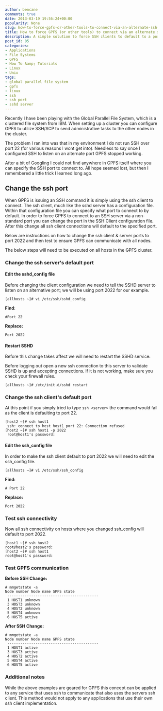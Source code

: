 ```yaml
---
author: bencane
comments: true
date: 2013-03-19 19:56:24+00:00
popularity: None
slug: how-to-force-gpfs-or-other-tools-to-connect-via-an-alternate-ssh-port
title: How to force GPFS (or other tools) to connect via an alternate ssh port
description: A simple solution to force SSH clients to default to a port other than 22
post_id: 85
categories:
- Applications
- File Systems
- GPFS
- How To &amp; Tutorials
- Linux
- Unix
tags:
- global parallel file system
- gpfs
- linux
- ssh
- ssh port
- sshd server
---
```


Recently I have been playing with the Global Parallel File System, which is a clustered file system from IBM. When setting up a cluster you can configure GPFS to utilize SSH/SCP to send administrative tasks to the other nodes in the cluster.

The problem I ran into was that in my environment I do not run SSH over port 22 (for various reasons I wont get into). Needless to say once I configured SSH to listen on an alternate port GPFS stopped working.

After a bit of Googling I could not find anywhere in GPFS itself where you can specify the SSH port to connect to. All hope seemed lost, but then I remembered a little trick I learned long ago.

## Change the ssh port

When GPFS is issuing an SSH command it is simply using the ssh client to connect. The ssh client, much like the sshd server has a configuration file. Within that configuration file you can specify what port to connect to by default. In order to force GPFS to connect to an SSH server via a non-standard port you can change the port in the SSH Client configuration file. After this change all ssh client connections will default to the specified port.

Below are instructions on how to change the ssh client & server ports to port 2022 and then test to ensure GPFS can communicate with all nodes.

The below steps will need to be executed on all hosts in the GPFS cluster.

### Change the ssh server's default port

#### Edit the sshd_config file

Before changing the client configuration we need to tell the SSHD server to listen on an alternative port; we will be using port 2022 for our example.

    [allhosts ~]# vi /etc/ssh/sshd_config

**Find:**

    #Port 22

**Replace:**

    Port 2022

#### Restart SSHD

Before this change takes affect we will need to restart the SSHD service.

Before logging out open a new ssh connection to this server to validate SSHD is up and accepting connections. If it is not working, make sure you check your firewall rules.

    [allhosts ~]# /etc/init.d/sshd restart

### Change the ssh client's default port

At this point if you simply tried to type `ssh <server>` the command would fail as the client is defaulting to port 22.

    [host2 ~]# ssh host1
     ssh: connect to host host1 port 22: Connection refused
    [host2 ~]# ssh host1 -p 2022
     root@host1's password:

#### Edit the ssh_config file

In order to make the ssh client default to port 2022 we will need to edit the ssh_config file.

    [allhosts ~]# vi /etc/ssh/ssh_config

**Find:**

    # Port 22

**Replace:**

    Port 2022

### Test ssh connectivity

Now all ssh connectivity on hosts where you changed ssh_config will default to port 2022.

    [host1 ~]# ssh host2
    root@host2's password:
    [host2 ~]# ssh host1
    root@host1's password:

### Test GPFS communication

**Before SSH Change:**

    # mmgetstate -a
    Node number Node name GPFS state
     ------------------------------------------
     1 HOST1 unknown
     3 HOST3 unknown
     4 HOST2 unknown
     5 HOST4 unknown
     6 HOST5 active

**After SSH Change:**

    # mmgetstate -a
    Node number Node name GPFS state
     ------------------------------------------
     1 HOST1 active
     3 HOST3 active
     4 HOST2 active
     5 HOST4 active
     6 HOST5 active

### Additional notes

While the above examples are geared for GPFS this concept can be applied to any service that uses ssh to communicate that also uses the servers ssh client. This method would not apply to any applications that use their own ssh client implementation.
